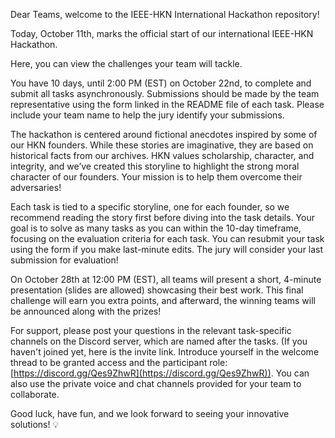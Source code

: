 Dear Teams, welcome to the IEEE-HKN International Hackathon repository!

Today, October 11th, marks the official start of our international IEEE-HKN Hackathon.

Here, you can view the challenges your team will tackle.

You have 10 days, until 2:00 PM (EST) on October 22nd, to complete and submit all tasks asynchronously. Submissions should be made by the team representative using the form linked in the README file of each task. Please include your team name to help the jury identify your submissions.

The hackathon is centered around fictional anecdotes inspired by some of our HKN founders. While these stories are imaginative, they are based on historical facts from our archives. HKN values scholarship, character, and integrity, and we’ve created this storyline to highlight the strong moral character of our founders. Your mission is to help them overcome their adversaries!

Each task is tied to a specific storyline, one for each founder, so we recommend reading the story first before diving into the task details. Your goal is to solve as many tasks as you can within the 10-day timeframe, focusing on the evaluation criteria for each task.
You can resubmit your task using the form if you make last-minute edits. The jury will consider your last submission for evaluation!

On October 28th at 12:00 PM (EST), all teams will present a short, 4-minute presentation (slides are allowed) showcasing their best work. This final challenge will earn you extra points, and afterward, the winning teams will be announced along with the prizes!

For support, please post your questions in the relevant task-specific channels on the Discord server, which are named after the tasks. (If you haven't joined yet, here is the invite link. Introduce yourself in the welcome thread to be granted access and the participant role: [https://discord.gg/Qes9ZhwR](https://discord.gg/Qes9ZhwR)). You can also use the private voice and chat channels provided for your team to collaborate.

Good luck, have fun, and we look forward to seeing your innovative solutions! 💡
